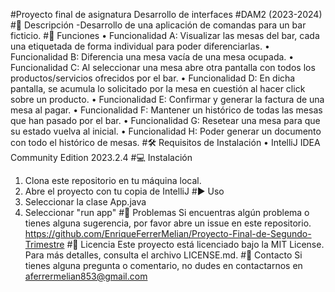 #Proyecto final de asignatura Desarrollo de interfaces
#DAM2 (2023-2024)
#📝 Descripción
-Desarrollo de una aplicación de comandas para un bar ficticio.
#🌟 Funciones
• Funcionalidad A: Visualizar las mesas del bar, cada una etiquetada de forma individual para
poder diferenciarlas.
• Funcionalidad B: Diferencia una mesa vacía de una mesa ocupada.
• Funcionalidad C: Al seleccionar una mesa abre otra pantalla con todos los
productos/servicios ofrecidos por el bar.
• Funcionalidad D: En dicha pantalla, se acumula lo solicitado por la mesa en cuestión al
hacer click sobre un producto.
• Funcionalidad E: Confirmar y generar la factura de una mesa al pagar.
• Funcionalidad F: Mantener un histórico de todas las mesas que han pasado por el bar.
• Funcionalidad G: Resetear una mesa para que su estado vuelva al inicial.
• Funcionalidad H: Poder generar un documento con todo el histórico de mesas.
#🛠 Requisitos de Instalación
• IntelliJ IDEA Community Edition 2023.2.4
#💻 Instalación
1. Clona este repositorio en tu máquina local.
2. Abre el proyecto con tu copia de IntelliJ
#▶ Uso
1. Seleccionar la clase App.java
2. Seleccionar "run app"
#🐛 Problemas
Si encuentras algún problema o tienes alguna sugerencia, por favor abre un issue en este repositorio.
https://github.com/EnriqueFerrerMelian/Proyecto-Final-de-Segundo-Trimestre
#📄 Licencia
Este proyecto está licenciado bajo la MIT License. Para más detalles, consulta el archivo
LICENSE.md.
#📧 Contacto
Si tienes alguna pregunta o comentario, no dudes en contactarnos en aferrermelian853@gmail.com
